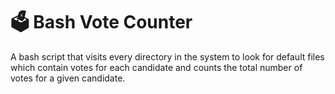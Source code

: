 # 🗳️ Bash Vote Counter
A bash script that visits every directory in the system to look for default files which contain votes for each candidate and counts the total number of votes for a given candidate.
